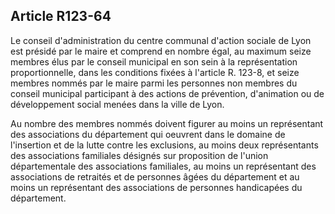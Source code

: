 ## Article R123-64

Le conseil d'administration du centre communal d'action sociale de Lyon est présidé par le maire et
comprend en nombre égal, au maximum seize membres élus par le conseil municipal en son sein à la
représentation proportionnelle, dans les conditions fixées à l'article R. 123-8, et seize membres nommés par
le maire parmi les personnes non membres du conseil municipal participant à des actions de prévention,
d'animation ou de développement social menées dans la ville de Lyon.

Au nombre des membres nommés doivent figurer au moins un représentant des associations du département
qui oeuvrent dans le domaine de l'insertion et de la lutte contre les exclusions, au moins deux représentants
des associations familiales désignés sur proposition de l'union départementale des associations familiales,
au moins un représentant des associations de retraités et de personnes âgées du département et au moins un
représentant des associations de personnes handicapées du département.


